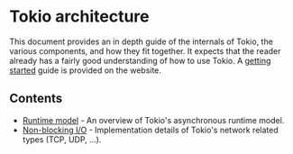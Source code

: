 # Tokio architecture

This document provides an in depth guide of the internals of Tokio, the various
components, and how they fit together. It expects that the reader already has a
fairly good understanding of how to use Tokio. A [getting started][guide] guide
is provided on the website.

[guide]: https://tokio.rs/docs/getting-started/hello-world

## Contents

<!-- TODO: Fill out as sections are written -->

* [Runtime model](runtime-model.md) - An overview of Tokio's asynchronous
  runtime model.
* [Non-blocking I/O](net.md) - Implementation details of Tokio's network related
  types (TCP, UDP, ...).

<!--
## Overview

  * Tasks
  * Executors
  * Resources
  * Drivers

&mut https://github.com/tokio-rs/tokio/issues/615
-->
